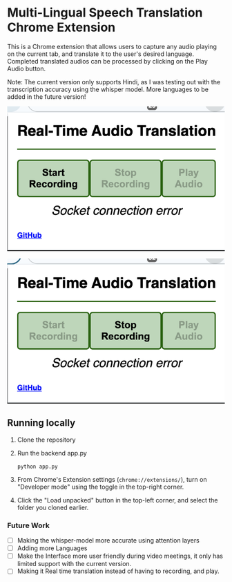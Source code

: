 # Multi-Lingual Speech Translation Chrome Extension


This is a Chrome extension that allows users to capture any audio playing on the current tab, and translate it to the user's desired language. Completed translated audios can be processed by clicking on the Play Audio button.

Note: The current version only supports Hindi, as I was testing out with the transcription accuracy using the whisper model. More languages to be added in the future version!

![start]

[start]: ./docs/start.png


![stop]

[stop]: ./docs/stop.png


## Running locally

1. Clone the repository
2. Run the backend app.py

    ```
    python app.py
    ```

3. From Chrome's Extension settings (`chrome://extensions/`), turn on "Developer mode" using the toggle in the top-right corner.
4. Click the "Load unpacked" button in the top-left corner, and select the folder you cloned earlier.



### Future Work

- [ ] Making the whisper-model more accurate using attention layers
- [ ] Adding more Languages
- [ ] Make the Interface more user friendly during video meetings, it only has limited support with the current version.
- [ ] Making it Real time translation instead of having to recording, and play.
